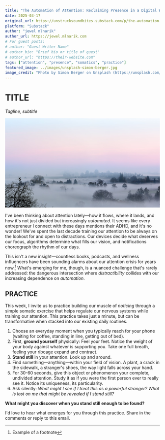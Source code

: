 ```yaml
---
title: "The Automation of Attention: Reclaiming Presence in a Digital World"
date: 2025-03-17
original_url: https://unstrucksoundbites.substack.com/p/the-automation-of-attention-reclaiming
platform: "Substack"
author: "jewel mlnarik" 
author_url: https://jewel.mlnarik.com
# For guest posts:
# author: "Guest Writer Name"
# author_bio: "Brief bio or title of guest"
# author_url: "https://their-website.com" 
tags: ["attention", "presence", "somatics", "practice"]
featured_image: ../images/unsplash-simon-berger.jpg
image_credit: "Photo by Simon Berger on Unsplash (https://unsplash.com/@simon_berger)"
---
```


# TITLE
*Tagline, subtitle*

![Featured Image](../images/unsplash-simon-berger.jpg)

I've been thinking about attention lately—how it flows, where it lands, and how it's not just divided but increasingly *automated*. It seems like every entrepreneur I connect with these days mentions their ADHD, and it's no wonder! We've spent the last decade training our attention to be always on the lookout for and open to distractions. Our devices decide what deserves our focus, algorithms determine what fills our vision, and notifications choreograph the rhythm of our days.

This isn't a new insight—countless books, podcasts, and wellness influencers have been sounding alarms about our attention crisis for years now.[^1] What's emerging for me, though, is a nuanced challenge that's rarely addressed: the dangerous intersection where *distractibility* collides with our increasing dependence on *automation*.

## PRACTICE

This week, I invite us to practice building our muscle of *noticing* through a simple somatic exercise that helps regulate our nervous systems while training our attention. This practice takes just a minute, but can be transformative when stacked into our existing daily routines.

1. Choose an everyday moment when you typically reach for your phone (waiting for coffee, standing in line, getting out of bed).
2. First, **ground yourself** physically: Feel your feet. Notice the weight of your body against whatever is supporting you. Take one full breath, feeling your ribcage expand and contract.
3. **Stand still** in your attention. Look up and around.
4. Find something—anything—within your field of vision. A plant, a crack in the sidewalk, a stranger's shoes, the way light falls across your hand.
5. For 30-60 seconds, give this object or phenomenon your complete, undivided attention. Study it as if you were the first person ever to really see it. Notice its uniqueness, its particularity.
6. Ask silently: *What might I see if I treat this as a powerful stranger? What is lost on me that might be revealed if I stand still?*

**What might you discover when you stand still enough to be found?**

I'd love to hear what emerges for you through this practice. Share in the comments or reply to this email.

[^1]: Example of a footnote
